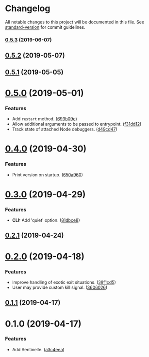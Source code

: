 # Changelog

All notable changes to this project will be documented in this file. See [standard-version](https://github.com/conventional-changelog/standard-version) for commit guidelines.

### [0.5.3](https://github.com/darkobits/sentinelle/compare/v0.5.2...v0.5.3) (2019-06-07)



## [0.5.2](https://github.com/darkobits/sentinelle/compare/v0.5.1...v0.5.2) (2019-05-07)



## [0.5.1](https://github.com/darkobits/sentinelle/compare/v0.5.0...v0.5.1) (2019-05-05)



# [0.5.0](https://github.com/darkobits/sentinelle/compare/v0.4.0...v0.5.0) (2019-05-01)


### Features

* Add `restart` method. ([693b09e](https://github.com/darkobits/sentinelle/commit/693b09e))
* Allow additional arguments to be passed to entrypoint. ([f31dd12](https://github.com/darkobits/sentinelle/commit/f31dd12))
* Track state of attached Node debuggers. ([d49cd47](https://github.com/darkobits/sentinelle/commit/d49cd47))



# [0.4.0](https://github.com/darkobits/sentinelle/compare/v0.3.0...v0.4.0) (2019-04-30)


### Features

* Print version on startup. ([650a960](https://github.com/darkobits/sentinelle/commit/650a960))



# [0.3.0](https://github.com/darkobits/sentinelle/compare/v0.2.0...v0.3.0) (2019-04-29)


### Features

* **CLI:** Add 'quiet' option. ([81dbce8](https://github.com/darkobits/sentinelle/commit/81dbce8))



## [0.2.1](https://github.com/darkobits/sentinelle/compare/v0.2.0...v0.2.1) (2019-04-24)



# [0.2.0](https://github.com/darkobits/sentinelle/compare/v0.1.1...v0.2.0) (2019-04-18)


### Features

* Improve handling of exotic exit situations. ([38f1cd5](https://github.com/darkobits/sentinelle/commit/38f1cd5))
* User may provide custom kill signal. ([3606026](https://github.com/darkobits/sentinelle/commit/3606026))



## [0.1.1](https://github.com/darkobits/sentinelle/compare/v0.1.0...v0.1.1) (2019-04-17)



# 0.1.0 (2019-04-17)


### Features

* Add Sentinelle. ([a3c4eea](https://github.com/darkobits/sentinelle/commit/a3c4eea))
